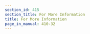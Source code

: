```yaml
---
section_id: 415
section_title: For More Information
title: For More Information
page_in_manual: 410-32
---
```

